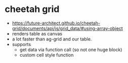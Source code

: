 # cheetah grid

- https://future-architect.github.io/cheetah-grid/documents/api/js/grid_data/#using-array-object
- renders table as canvas
- a lot faster than ag-grid and our table.
- supports 
  - get data via function call (so not one huge block)
  - custom cell style function
